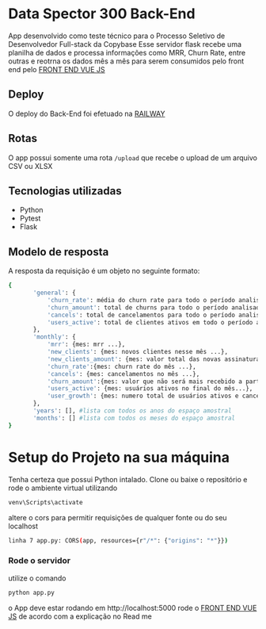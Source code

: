 # Data Spector 300 Back-End
 App desenvolvido como teste técnico para o Processo Seletivo de Desenvolvedor Full-stack da Copybase
 Esse servidor flask recebe uma planilha de dados e processa informações como MRR, Churn Rate, entre outras e reotrna os dados mês a mês para serem consumidos pelo front end pelo [FRONT END VUE JS](https://github.com/mateus-gotardi/data-spector-300-vue)

## Deploy
 O deploy do Back-End foi efetuado na [RAILWAY](https://railway.app/)

## Rotas
 O app possui somente uma rota `/upload` que recebe o upload de um arquivo CSV ou XLSX

## Tecnologias utilizadas
 - Python
 - Pytest
 - Flask

## Modelo de resposta
 A resposta da requisição é um objeto no seguinte formato:
 ```sh
{
        'general': {
            'churn_rate': média do churn rate para todo o período analisado,
            'churn_amount': total de churns para todo o período analisado,
            'cancels': total de cancelamentos para todo o período analisado,
            'users_active': total de clientes ativos em todo o período analisado
        },
        'monthly': {
            'mrr': {mes: mrr ...},
            'new_clients': {mes: novos clientes nesse mês ...},
            'new_clients_amount': {mes: valor total das novas assinaturas do mês ...},
            'churn_rate':{mes: churn rate do mês ...},
            'cancels': {mes: cancelamentos no mês ...},
            'churn_amount':{mes: valor que não será mais recebido a partir desse mes...},
            'users_active': {mes: usuários ativos no final do mês...},
            'user_growth': {mes: numero total de usuários ativos e cancelados que ja utilizaram o sistema até aquele mês...},
        },
        'years': [], #lista com todos os anos do espaço amostral
        'months': [] #lista com todos os meses do espaço amostral
}
```
# Setup do Projeto na sua máquina
 Tenha certeza que possui Python intalado.
 Clone ou baixe o repositório e rode o ambiente virtual utilizando
  
```sh
venv\Scripts\activate
```
altere o cors para permitir requisições de qualquer fonte ou do seu localhost
```sh
linha 7 app.py: CORS(app, resources={r"/*": {"origins": "*"}})
```
### Rode o servidor
utilize o comando
```sh
python app.py
```
o App deve estar rodando em http://localhost:5000
rode o [FRONT END VUE JS](https://github.com/mateus-gotardi/data-spector-300-vue) de acordo com a explicação no Read me
